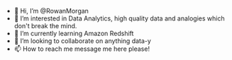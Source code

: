 - 👋 Hi, I’m @RowanMorgan
- 👀 I’m interested in Data Analytics, high quality data and analogies which don't break the mind.
- 🌱 I’m currently learning Amazon Redshift
- 💞️ I’m looking to collaborate on anything data-y
- 📫 How to reach me message me here please!

<!---
RowanMorgan/RowanMorgan is a ✨ special ✨ repository because its `README.md` (this file) appears on your GitHub profile.
You can click the Preview link to take a look at your changes.
--->

